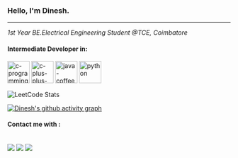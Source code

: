 ### Hello, I'm Dinesh.
------------
*1st Year BE.Electrical Engineering Student @TCE, Coimbatore*
#### Intermediate Developer in:
<img width="50" height="50" src="https://img.icons8.com/fluency/48/c-programming.png" alt="c-programming"/> <img width="50" height="50" src="https://img.icons8.com/fluency/48/c-plus-plus-logo.png" alt="c-plus-plus-logo"/> <img width="50" height="50" src="https://img.icons8.com/3d-fluency/94/java-coffee-cup-logo.png" alt="java-coffee-cup-logo"/> <img width="50" height="50" src="https://img.icons8.com/3d-fluency/94/python.png" alt="python"/> 

![LeetCode Stats](https://leetcard.jacoblin.cool/Dinesh_K?theme=dark&font=Marcellus&ext=activity)

[![Dinesh's github activity graph](https://github-readme-activity-graph.vercel.app/graph?username=DineshDK176&bg_color=000000&color=ffee00&line=00ff08&point=0afbff&area=true&hide_border=true)](https://github.com/ashutosh00710/github-readme-activity-graph)

#### Contact me with :
<br />[<img src="https://img.shields.io/badge/Instagram-E4405F?style=for-the-badge&logo=instagram&logoColor=white">](https://www.instagram.com/itz_dk176) [<img src="https://img.shields.io/badge/LinkedIn-0077B5?style=for-the-badge&logo=linkedin&logoColor=white">](https://www.linkedin.com/in/dinesh-k-7050a2290/) [<img src="https://img.shields.io/badge/Twitter-1DA1F2?style=for-the-badge&logo=twitter&logoColor=white">](https://twitter.com/home) 
